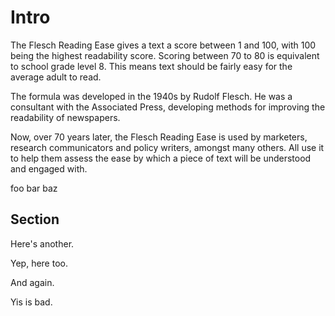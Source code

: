 # Intro

The Flesch Reading Ease gives a text a score between 1 and 100, with 100 being
the highest readability score. Scoring between 70 to 80 is equivalent to school
grade level 8. This means text should be fairly easy for the average adult to
read.

The formula was developed in the 1940s by Rudolf Flesch. He was a consultant
with the Associated Press, developing methods for improving the readability of
newspapers.

Now, over 70 years later, the Flesch Reading Ease is used by marketers,
research communicators and policy writers, amongst many others. All use it to
help them assess the ease by which a piece of text will be understood and
engaged with.

foo bar baz

## Section

Here's another.

Yep, here too.

And again.

Yis is bad.
